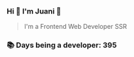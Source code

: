 ### Hi 👋 I&#39;m Juani 🦁

> I&#39;m a Frontend Web Developer SSR

### 📚 Days being a developer: 395
